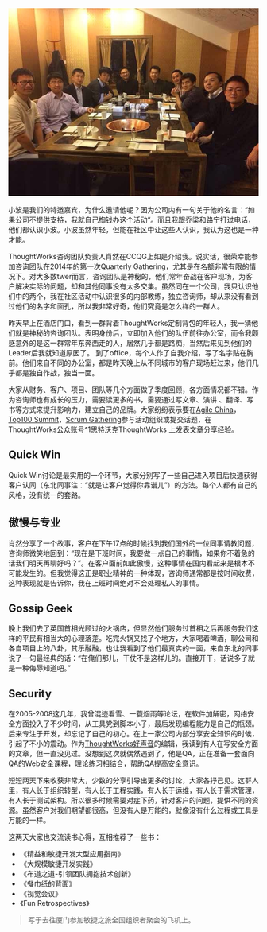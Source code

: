 <img src='/_image/2014-03-27/photo-2.JPG' />

小波是我们的特邀嘉宾，为什么邀请他呢？因为公司内有一句关于他的名言：“如果公司不提供支持，我就自己掏钱办这个活动“。而且我跟乔梁和路宁打过电话，他们都认识小波。小波虽然年轻，但能在社区中让这些人认识，我认为这也是一种才能。

ThoughtWorks咨询团队负责人肖然在CCQG上如是介绍我。说实话，很荣幸能参加咨询团队在2014年的第一次Quarterly Gathering，尤其是在名额非常有限的情况下。对大多数twer而言，咨询团队是神秘的，他们常年奋战在客户现场，为客户解决实际的问题，却和其他同事没有太多交集。虽然同在一个公司，我只认识他们中的两个，我在社区活动中认识很多的内部教练，独立咨询师，却从来没有看到过他们的名字和面孔，所以我非常好奇，他们究竟是怎么样的一群人。

昨天早上在酒店门口，看到一群背着ThoughtWorks定制背包的年轻人，我一猜他们就是神秘的咨询团队。表明身份后，立即加入他们的队伍前往办公室，而令我颇感意外的是这一群常年东奔西走的人，居然几乎都是路痴，当然后来见到他们的Leader后我就知道原因了。
到了office，每个人作了自我介绍，写了名字贴在胸前。他们来自不同的办公室，都是昨天晚上从不同城市的客户现场赶过来，他们几乎都是独自作战，独当一面。

大家从财务、客户、项目、团队等几个方面做了季度回顾，各方面情况都不错。作为咨询师也有成长的压力，需要读更多的书，需要通过写文章、演讲
、翻译、写书等方式来提升影响力，建立自己的品牌。大家纷纷表示要在[Agile China](http://www.agilechina.org.cn/)，[Top100 Summit](http://www.top100summit.com/)，[Scrum Gathering](http://www.scrumgathering.cn/)参与活动组织或提交话题，在ThoughtWorks公众账号^1思特沃克ThoughtWorks 上发表文章分享经验。

## Quick Win
Quick Win讨论是最实用的一个环节，大家分别写了一些自己进入项目后快速获得客户认同（东北同事注：“就是让客户觉得你靠谱儿”）的方法。每个人都有自己的风格，没有统一的套路。

## 傲慢与专业
肖然分享了一个故事，客户在下午17点的时候找到我们国外的一位同事请教问题，咨询师微笑地回到：“现在是下班时间，我要做一点自己的事情，如果你不着急的话我们明天再聊好吗？”。在客户面前如此傲慢，这种事情在国内看起来是根本不可能发生的。但我觉得这正是职业精神的一种体现，咨询师通常都是按时间收费，这种表现就是告诉你，我在上班时间绝对不会处理私人的事情。

## Gossip Geek
晚上我们去了英国首相光顾过的火锅店，但显然他们服务过首相之后再服务我们这样的平民有相当大的心理落差。吃完火锅又找了个地方，大家喝着啤酒，聊公司和各自项目上的八卦，其乐融融，也让我看到了他们最真实的一面，来自东北的同事说了一句最经典的话：“在俺们那儿，干仗不是这样儿的。直接开干，话说多了就是一种侮辱知道吧。”

## Security
在2005-2008这几年，我曾混迹看雪、一蓑烟雨等论坛，在软件加解密，网络安全方面投入了不少时间，从工具党到脚本小子，最后发现编程能力是自己的瓶颈。后来专注于开发，却忘记了自己的初心。在上一家公司内部分享安全知识的时候，引起了不小的震动。作为[ThoughtWorks好声音](http://voice.thoughtworkers.org/)的编辑，我读到有人在写安全方面的文章，但一直没见过。没想到这次就偶然遇到了，他是QA，正在准备一套面向QA的Web安全课程，理论练习相结合，帮助QA提高安全意识。

短短两天下来收获非常大，少数的分享引导出更多的讨论，大家各抒己见。这群人里，有人长于组织转型，有人长于工程实践，有人长于运维，有人长于需求管理，有人长于测试架构。所以很多时候需要对症下药，针对客户的问题，提供不同的资源。虽然客户对我们期望都很高，但没有人是万能的，就像没有什么过程或工具是万能的一样。

这两天大家也交流读书心得，互相推荐了一些书：

- 《精益和敏捷开发大型应用指南》
- 《大规模敏捷开发实践》
- 《布道之道-引领团队拥抱技术创新》
- 《餐巾纸的背面》
- 《视觉会议》
- 《Fun Retrospectives》

>写于去往厦门参加敏捷之旅全国组织者聚会的飞机上。
